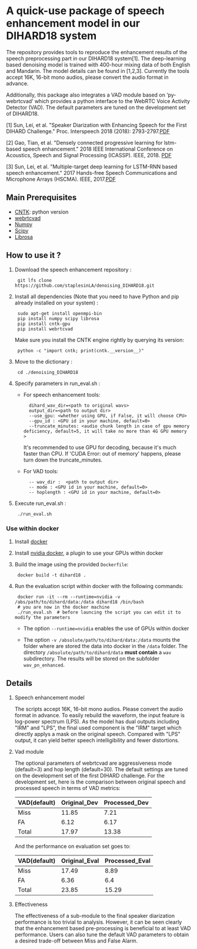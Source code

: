 # A quick-use package of speech enhancement model in our DIHARD18 system

The repository provides tools to reproduce the enhancement results of
the speech preprocessing part in our DIHARD18 system[1]. The
deep-learning based denoising model is trained with 400-hour mixing
data of both English and Mandarin. The model details can be found in
[1,2,3]. Currently the tools accept 16K, 16-bit mono audios, please
convert the audio format in advance.

Additionally, this package also integrates a VAD module based on
‘py-webrtcvad’ which provides a python interface to the WebRTC Voice
Activity Detector (VAD). The default parameters are tuned on the
development set of DIHARD18.

[1] Sun, Lei, et al. "Speaker Diarization with Enhancing Speech for the
First DIHARD Challenge." Proc. Interspeech 2018 (2018):
2793-2797.[PDF](http://home.ustc.edu.cn/~sunlei17/pdf/lei_IS2018.pdf)

[2] Gao, Tian, et al. "Densely connected progressive learning for
lstm-based speech enhancement." 2018 IEEE International Conference on
Acoustics, Speech and Signal Processing
(ICASSP). IEEE, 2018. [PDF](https://ieeexplore.ieee.org/stamp/stamp.jsp?tp=&arnumber=8461861)

[3] Sun, Lei, et al. "Multiple-target deep learning for LSTM-RNN based
speech enhancement." 2017 Hands-free Speech Communications and
Microphone Arrays (HSCMA). IEEE,
2017.[PDF](http://home.ustc.edu.cn/~sunlei17/pdf/MULTIPLE-TARGET.pdf)


## Main Prerequisites

* [CNTK](https://docs.microsoft.com/en-us/cognitive-toolkit/setup-linux-python?tabs=cntkpy26):
  python version
* [webrtcvad](https://github.com/wiseman/py-webrtcvad)
* [Numpy](https://github.com/numpy/numpy)
* [Scipy](https://github.com/scipy/scipy)
* [Librosa](https://github.com/librosa/librosa)



## How to use it ?

1. Download the speech enhancement repository :

        git lfs clone https://github.com/staplesinLA/denoising_DIHARD18.git

2. Install all dependencies (Note that you need to have Python and pip
   already installed on your system) :

        sudo apt-get install openmpi-bin
        pip install numpy scipy librosa
        pip install cntk-gpu
        pip install webrtcvad

   Make sure you install the CNTK engine rightly by querying its
   version:

        python -c "import cntk; print(cntk.__version__)"

3. Move to the dictionary :

        cd ./denoising_DIHARD18

4. Specify parameters in run_eval.sh :

    * For speech enhancement tools:

            dihard_wav_dir=<path to original wavs>
            output_dir=<path to output dir>
            --use_gpu: <whether using GPU, if False, it will choose CPU>
            --gpu_id : <GPU id in your machine, default=0>
            --truncate_minutes: <audio chunk length in case of gpu memory deficiency, default=5, it will take no more than 4G GPU memory >

      It's recommended to use GPU for decoding, because it's much
      faster than CPU. If 'CUDA Error: out of memory' happens, please
      turn down the truncate_minutes.

    * For VAD tools:

            -- wav_dir :  <path to output dir>
            -- mode : <GPU id in your machine, default=0>
            -- hoplength : <GPU id in your machine, default=0>

5. Execute run_eval.sh :

        ./run_eval.sh

### Use within docker

1. Install [docker](https://docs.docker.com/install/linux/docker-ee/ubuntu)

2. Install [nvidia docker](https://github.com/nvidia/nvidia-docker), a
   plugin to use your GPUs within docker

3. Build the image using the provided ``Dockerfile``:

        docker build -t dihard18 .

4. Run the evaluation script within docker with the following commands:

        docker run -it --rm --runtime=nvidia -v /abs/path/to/dihard/data:/data dihard18 /bin/bash
        # you are now in the docker machine
        ./run_eval.sh  # before launcing the script you can edit it to modify the parameters

   * The option ``--runtime=nvidia`` enables the use of GPUs within docker

   * The option ``-v /absolute/path/to/dihard/data:/data`` mounts the
     folder where are stored the data into docker in the ``/data``
     folder. The directory ``/absolute/path/to/dihard/data`` **must
     contain** a ``wav`` subdirectory. The results will be stored on
     the subfolder ``wav_pn_enhanced``.


## Details

1. Speech enhancement model

   The scripts accept 16K, 16-bit mono audios. Please convert the
   audio format in advance. To easily rebuild the waveform, the input
   feature is log-power spectrum (LPS). As the model has dual outputs
   including "IRM" and "LPS", the final used component is the "IRM"
   target which directly applys a mask on the original
   speech. Compared with "LPS" output, it can yield better speech
   intelligibility and fewer distortions.

2. Vad module

   The optional parameters of webrtcvad are aggressiveness mode
   (default=3) and hop length (default=30). The default settings are
   tuned on the development set of the first DIHARD challenge.  For
   the development set, here is the comparison between original speech
   and processed speech in terms of VAD metrics:

   | VAD(default) | Original_Dev | Processed_Dev |
   | ------       | ------       | ------        |
   | Miss         | 11.85        | 7.21          |
   | FA           | 6.12         | 6.17          |
   | Total        | 17.97        | 13.38         |

   And the performance on evaluation set goes to:

   | VAD(default) | Original_Eval | Processed_Eval |
   | ------       | ------        | ------         |
   | Miss         | 17.49         | 8.89           |
   | FA           | 6.36          | 6.4            |
   | Total        | 23.85         | 15.29          |


3. Effectiveness

   The effectiveness of a sub-module to the final speaker diarization
   performance is too trivial to analysis. However, it can be seen
   clearly that the enhancement based pre-processing is beneficial to
   at least VAD performance. Users can also tune the default VAD
   parameters to obtain a desired trade-off between Miss and False
   Alarm.
